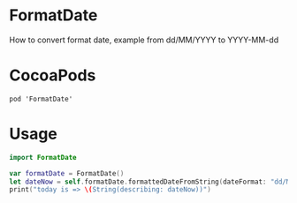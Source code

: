 # FormatDate
How to convert format date, example from dd/MM/YYYY to YYYY-MM-dd
# CocoaPods
```
pod 'FormatDate'
```
# Usage
```swift
import FormatDate

var formatDate = FormatDate()
let dateNow = self.formatDate.formattedDateFromString(dateFormat: "dd/MM/yyyy", dateString: "21/07/2016", withFormat: "MMM dd, yyyy")
print("today is => \(String(describing: dateNow))")
```
